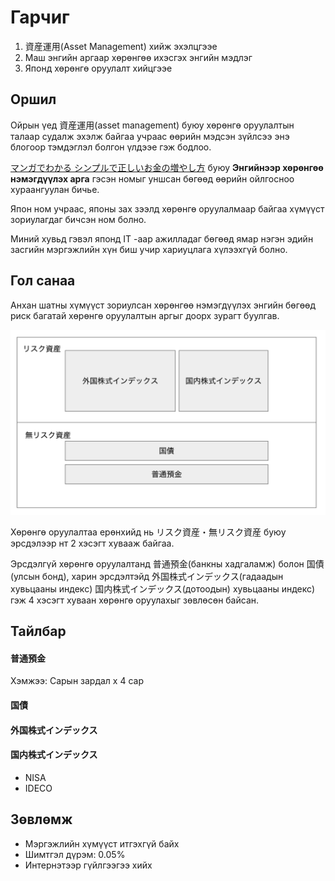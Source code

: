 # Гарчиг

1. 資産運用(Asset Management) хийж эхэлцгээе
2. Маш энгийн аргаар хөрөнгөө ихэсгэх энгийн мэдлэг
3. Японд хөрөнгө оруулалт хийцгээе

## Оршил

<!-- why -->
Ойрын үед 資産運用(asset management) буюу хөрөнгө оруулалтын талаар судалж эхэлж байгаа учраас өөрийн мэдсэн зүйлсээ энэ блогоор тэмдэглэл болгон үлдээе гэж бодлоо.

[マンガでわかる シンプルで正しいお金の増やし方](https://www.amazon.co.jp/dp/B086DRJ164/ref=cm_sw_em_r_mt_dp_U_VBOFEbDWPYZ0X) буюу **Энгийнээр хөрөнгөө нэмэгдүүлэх арга** гэсэн номыг уншсан бөгөөд өөрийн ойлгосноо хураангуулан бичье.

 <!-- target readers  -->
Япон ном учраас, японы зах зээлд хөрөнгө оруулалмаар байгаа хүмүүст зориулагдаг бичсэн ном болно.

<!-- who i am -->
Миний хувьд гэвэл японд IT -аар ажилладаг бөгөөд ямар нэгэн эдийн засгийн мэргэжлийн хүн биш учир хариуцлага хүлээхгүй болно.

## Гол санаа

Анхан шатны хүмүүст зориулсан хөрөнгөө нэмэгдүүлэх энгийн бөгөөд риск багатай хөрөнгө оруулалтын аргыг доорх зурагт буулгав.

![big-picture](img/big-picture.png)

Хөрөнгө оруулалтаа ерөнхийд нь リスク資産・無リスク資産 буюу эрсдэлээр нт 2 хэсэгт хувааж байгаа.

Эрсдэлгүй хөрөнгө оруулалтанд 普通預金(банкны хадгаламж) болон 国債(улсын бонд), харин эрсдэлтэйд 外国株式インデックス(гадаадын хувьцааны индекс) 国内株式インデックス(дотоодын) хувьцааны индекс) гэж 4 хэсэгт хуваан хөрөнгө оруулахыг зөвлөсөн байсан.

## Тайлбар

#### 普通預金

Хэмжээ: Сарын зардал x 4 сар

#### 国債

#### 外国株式インデックス

#### 国内株式インデックス
- NISA
- IDECO

## Зөвлөмж
- Мэргэжлийн хүмүүст итгэхгүй байх
- Шимтгэл дүрэм: 0.05%
- Интернэтээр гүйлгээгээ хийх
